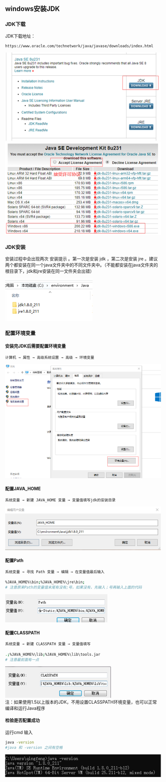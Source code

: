 ## windows安装JDK

### JDK下载
JDK下载地址：
```
https://www.oracle.com/technetwork/java/javase/downloads/index.html
```

<img src="..\..\..\img\Java教程\Java入门\jdk下载1.png" />

<img src="..\..\..\img\Java教程\Java入门\jdk下载2.png" />

### JDK安装
安装过程中会出现两次 安装提示 。第一次是安装 jdk ，第二次是安装 jre 。建议两个都安装在同一个java文件夹中的不同文件夹中。（不能都安装在java文件夹的根目录下，jdk和jre安装在同一文件夹会出错）

<img src="..\..\..\img\Java教程\Java入门\jdk安装1.png" />

### 配置环境变量
#### 安装完JDK后需要配置环境变量
```
计算机 → 属性 → 高级系统设置 → 高级 → 环境变量
```
<img src="..\..\..\img\Java教程\Java入门\jdk配置环境变量1.png" />

#### 配置JAVA_HOME
```
系统变量 → 新建 JAVA_HOME 变量 → 变量值填写jdk的安装目录
```
<img src="..\..\..\img\Java教程\Java入门\JAVA_HOME.png" /><br>

#### 配置Path<br>
```bash
系统变量 → 寻找 Path 变量 → 编辑 → 在变量值最后输入

%JAVA_HOME%\bin;%JAVA_HOME%\jre\bin;  
# 注意原来Path的变量值末尾有没有;号，如果没有，先输入；号再输入上面的代码
```
<img src="..\..\..\img\Java教程\Java入门\配置path.png" /><br>

#### 配置CLASSPATH<br>
```bash
系统变量 → 新建 CLASSPATH 变量 → 变量值填写 

.;%JAVA_HOME%\lib;%JAVA_HOME%\lib\tools.jar  
# 注意最前面有一点
```
<img src="..\..\..\img\Java教程\Java入门\配置classpath.png" /><br>
注：如果使用1.5以上版本的JDK，不用设置CLASSPATH环境变量，也可以正常编译和运行Java程序

#### 检验是否配置成功<br>
运行cmd 输入 
```bash
java -version  
#java 和 -version 之间有空格
```
<img src="..\..\..\img\Java教程\Java入门\检验JDK.png" /><br>

